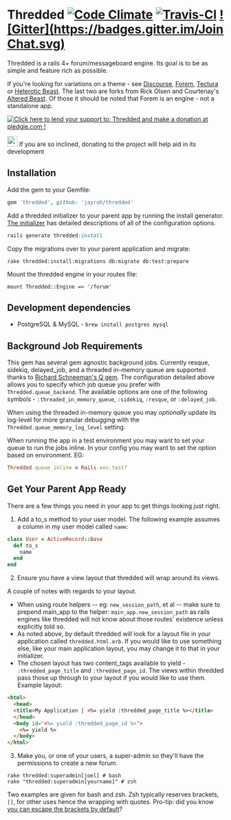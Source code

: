 # Thredded [![Code Climate](https://codeclimate.com/github/jayroh/thredded/badges/gpa.svg)](https://codeclimate.com/github/jayroh/thredded) [![Travis-CI](https://api.travis-ci.org/jayroh/thredded.svg?branch=master)](https://travis-ci.org/jayroh/thredded/) [![Gitter](https://badges.gitter.im/Join Chat.svg)](https://gitter.im/jayroh/thredded?utm_source=badge&utm_medium=badge&utm_campaign=pr-badge&utm_content=badge)

Thredded is a rails 4+ forum/messageboard engine. Its goal is to be as
simple and feature rich as possible.

If you're looking for variations on a theme - see [Discourse], [Forem],
[Tectura] or [Heterotic Beast]. The last two are forks from Rick Olsen
and Courtenay's [Altered Beast]. Of those it should be noted that Forem
is an engine - not a standalone app.

<a href='https://pledgie.com/campaigns/27480'><img alt='Click here to lend your support to: Thredded and make a donation at pledgie.com !' src='https://pledgie.com/campaigns/27480.png?skin_name=chrome' border='0' ></a>

<img src="http://emoji.fileformat.info/gemoji/point_up.png" width="24"> If you are so inclined, donating to the project will help aid in its development 

[Discourse]: http://www.discourse.org/
[Forem]: https://www.github.com/radar/forem
[Tectura]: https://github.com/caelum/tectura
[Heterotic Beast]: https://github.com/distler/heterotic_beast
[Altered Beast]: https://www.github.com/courtenay/altered_beast

## Installation

Add the gem to your Gemfile:

```ruby
gem 'thredded', github: 'jayroh/thredded'
```

Add a thredded initializer to your parent app by running the install generator.
[The initializer] has detailed descriptions of all of the configuration options.

```ruby
rails generate thredded:install
```

Copy the migrations over to your parent application and migrate:

```
rake thredded:install:migrations db:migrate db:test:prepare
```

Mount the thredded engine in your routes file:

```
mount Thredded::Engine => '/forum'
```

[The initializer]: https://github.com/jayroh/thredded/blob/master/lib/generators/thredded/install/templates/initializer.rb


## Development dependencies

* PostgreSQL & MySQL - `brew install postgres mysql`

## Background Job Requirements

This gem has several gem agnostic background jobs. Currently resque, sidekiq, delayed_job, and a threaded in-memory queue are supported thanks to [Richard Schneeman's Q gem](https://github.com/schneems/Q). The configuration detailed above allows you to specify which job queue you prefer with `Thredded.queue_backend`. The available options are one of the following symbols - `:threaded_in_memory_queue`, `:sidekiq`, `:resque`, or `:delayed_job`.

When using the threaded in-memory queue you may *optionally* update its log-level for more granular debugging with the `Thredded.queue_memory_log_level` setting.

When running the app in a test environment you may want to set your queue to run the jobs inline. In your config you may want to set the option based on environment. EG:

```ruby
Thredded.queue_inline = Rails.env.test?
```

## Get Your Parent App Ready

There are a few things you need in your app to get things looking just right.

1. Add a to_s method to your user model. The following example assumes a column in my user model called `name`:

  ```ruby
  class User < ActiveRecord::Base
    def to_s
      name
    end
  end
  ```

2. Ensure you have a view layout that thredded will wrap around its views.

  A couple of notes with regards to your layout.

  * When using route helpers -- eg: `new_session_path`, et al -- make sure to prepend main_app 
    to the helper: `main_app.new_session_path` as rails engines like thredded will not know 
    about those routes' existence unless explicitly told so.
  * As noted above, by default thredded will look for a layout file in your application 
    called `thredded.html.erb`. If you would like to use something else, like your main application
    layout, you may change it to that in your initializer.
  * The chosen layout has two content_tags available to yield - `:thredded_page_title` and 
    `:thredded_page_id`. The views within thredded pass those up through to your layout if you 
    would like to use them.  Example layout:

  ```html
  <html>
    <head>
    <title>My Application | <%= yield :thredded_page_title %></title>
    </head>
    <body id="<%= yield :thredded_page_id %>">
      <%= yield %>
    </body>
  </html>
  ```

3. Make you, or one of your users, a super-admin so they'll have the permissions to create a new forum. 

  ```
  rake thredded:superadmin[joel] # bash
  rake "thredded:superadmin[yourname]" # zsh
  ```

  Two examples are given for bash and zsh. Zsh typically reserves brackets, `[]`, for other uses 
  hence the wrapping with quotes. Pro-tip: did you know [you can escape the brackets by 
  default](http://kinopyo.com/blog/escape-square-bracket-by-default-in-zsh/)?
